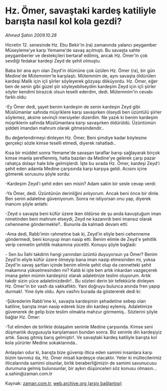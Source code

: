 # Hz. Ömer, savaştaki kardeş katiliyle  barışta nasıl kol kola gezdi?

*Ahmed Şahin 2009.10.28*

<tr><td class="metin" colspan="2" style="padding-top: 20px; padding-left: 5px; ">Hicretin 12. senesinde Hz. Ebu Bekir'in (ra) zamanında yalancı peygamber Müseyleme'ye  karşı Yemame'de savaş açılmıştı. Bu savaşta sahte peygamberler ve destekçileri bertaraf edilmiş, ancak Hz. Ömer'in çok sevdiği fedakar kardeşi Zeyd de şehit olmuştu.</td></tr><tr><td class="metin" colspan="2" style="padding-top: 20px; padding-left: 5px; "><p> Baba bir ana ayrı olan Zeyd'in ölümüne çok üzülen Hz. Ömer (ra), bir gün Medine'de Mütemmim'le karşılaştı. Mütemmim de, aynı savaşta öldürülen kardeşi Malik için içli şiirler söyleyerek gözyaşı döküyordu. Hz. Ömer, eğer ben de senin gibi güzel şiir söyleyebilseydim kardeşim Zeyd için içli şiirler söyler kendimi birazcık olsun teselli ederdim, dedi. Mütemmim'in cevabı farklı oldu:
<p>-Ey Ömer dedi, şayet benim kardeşim de senin kardeşin Zeyd gibi Müslümanlar safında müşriklere karşı savaşırken ölseydi ben üzüntülü şiirler söylemez, aksine sevinçli mersiyeler dizerdim. Ne yazık ki benim kardeşim müşriklerin safında Müslümanlara karşı savaşırken öldürüldü. Üzüntümün şiddeti imandan mahrum olarak gitmesindendir..
<p>Bu değerlendirmeyi dinleyen Hz. Ömer, Beni şimdiye kadar böylesine gerçekçi sözle kimse teselli etmedi, diyerek rahatladı..
<p> Kısa bir müddet sonra Yemame'de savaşan taraflar barışı sağlayarak birçok kimse imanla şereflenmiş, hatta bazıları da Medine'ye gelerek çarşı pazar rahatça dolaşır hale bile gelmişlerdi. İşte bu sırada Hz. Ömer, kardeşi Zeyd'i şehit eden adamla Medine çarşısında karşı karşıya geldi. Acısını içine gömerek sorusunu şöyle sordu:
<p>-Kardeşim Zeyd'i şehit eden sen misin? Adam sakin bir sesle cevap verdi:
<p>-Ya Ömer, dedi. Üzüntünün derinliğini anlıyorum. Ancak beni önce bir dinle. Ben senin adaletine güveniyorum. Sonra ne istiyorsan onu yap, diyerek inancını şöyle anlattı:
<p>-Zeyd o savaşta beni küfür üzere iken öldürse de şu anda kavuştuğum iman nimetinden beni mahrum etseydi, Zeyd ne kazanırdı beni imansız olarak cehenneme göndermekle?.. Bununla da kalmadı devam etti:
<p> -Ama dedi, Rabb'imin rahmetine bak ki, Zeyd'in eliyle beni cehenneme göndermedi, beni koruyup iman nasip etti. Benim elimle de Zeyd'e şehitlik verip cennetin şehitlik makamına yüceltti. Konuyu şöyle bağladı:
<p>- Sen bu İlahi takdirin hangi yanından üzüntü duyuyorsun ya Ömer? Benim Zeyd'in eliyle küfür üzere ölmeyip bana iman nasip etmesinden mi, yoksa Zeyd'in savaş şartları içinde benim elimle şehit olup da cennetteki şehit makamına yükselmesinden mi? Kaldı ki işte ben artık inkardan vazgeçerek imana gelen mümin kardeşiniz olarak adaletinize teslim oluyorum. Artık takdir sizin yüce adaletinizdedir!.. Bu sözleri derin bir tefekkürle dinleyen Hz. Ömer'in bir vasfı da vakkaflıktı. Yani doğruyu bulunca anında fren yapıp durmak!. Yine öyle oldu. Aynı vasfını burada da göstererek dedi ki:
<p> -Şükrederim Rabb'ime ki, savaşta kardeşimin şehadetine sebep olan katiline, barışta iman nasip ederek bize din kardeşi eylemiş. Adaletimize güvenerek de gelip bize teslim olmakta mahzur görmemiş.. Sözlerini şöyle bağlar Hz. Ömer:
<p>-Tut elimden de birlikte dolaşalım seninle Medine çarşısında. Kimse seni düşmanlık duygusuyla karşılamasın bundan sonra. Biz seninle din kardeşiyiz artık. Savaş gitmiş barış gelmiştir!. Ve savaştaki kardeş katiliyle barışta kol kola yürürler Medine sokaklarında..
<p> Anlaşılan odur ki, barışta bize güvenip iltica eden samimi insanlara karşı bizim tavrımız da, Hz. Ömer misali kardeşçe olacaktır. Yeter ki mültecilerimiz ilticalarında samimi olsunlar, birlik beraberliğimizin de samimi savunucusu durumuna gelmiş bulunsunlar, bir aykırı düşünceleri söz konusu olmasın... a.sahin@zaman.com.tr<br/></p></p></p></p></p></p></p></p></p></p></p></p></td></tr>

Kaynak: [zaman.com.tr](http://zaman.com.tr/yazar.do?yazino=908566), [web.archive.org (arşiv bağlantısı)](http://web.archive.org/web/20091116060408/http://www.zaman.com.tr:80/yazar.do?yazino=908566)
